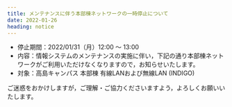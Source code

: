 ```yaml
---
title: メンテナンスに伴う本部棟ネットワークの一時停止について
date: 2022-01-26
heading: notice
---
```


* 停止期間：2022/01/31（月）12:00 ～ 13:00
* 内容：情報システムのメンテナンスの実施に伴い，下記の通り本部棟ネットワークがご利用いただけなくなりますので，お知らせいたします。
* 対象：高島キャンパス 本部棟
  有線LANおよび無線LAN (INDIGO)

ご迷惑をおかけしますが，ご理解・ご協力くださいますよう，よろしくお願いいたします。
